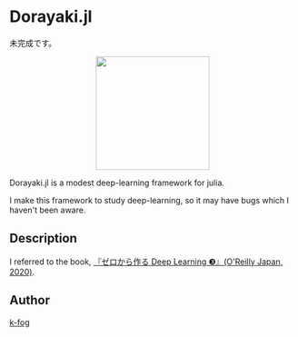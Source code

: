 # Dorayaki.jl

未完成です。

<div align="center">
    <img src="https://user-images.githubusercontent.com/59814110/120074209-c07ec580-c0d6-11eb-9050-fd69216e5594.png" width=200px>
</div>

Dorayaki.jl is a modest deep-learning framework for julia.

I make this framework to study deep-learning, so it may have bugs which I haven't been aware.

## Description

I referred to the book, [『ゼロから作る Deep Learning ❸』(O'Reilly Japan, 2020)](https://www.amazon.co.jp/dp/4873119065).

## Author

[k-fog](https://github.com/k-fog)
